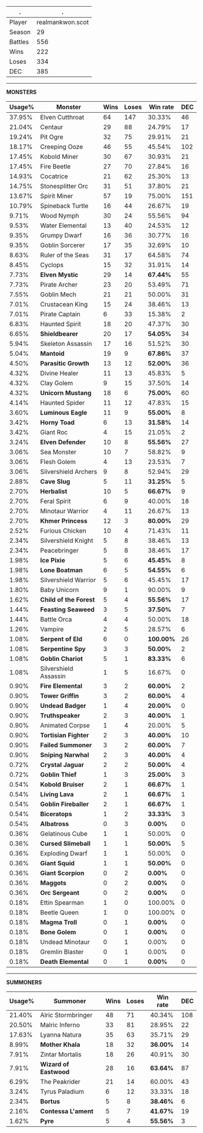 .|.
|-|-
Player|realmankwon.scot
Season|29
Battles|556
Wins|222
Loses|334
DEC|385

---
**MONSTERS**

Usage%|Monster|Wins|Loses|Win rate|DEC|
-|-|-|-|-|-|
37.95%|Elven Cutthroat|64|147|30.33%|46|
21.04%|Centaur|29|88|24.79%|17|
19.24%|Pit Ogre|32|75|29.91%|21|
18.17%|Creeping Ooze|46|55|45.54%|102|
17.45%|Kobold Miner|30|67|30.93%|21|
17.45%|Fire Beetle|27|70|27.84%|16|
14.93%|Cocatrice|21|62|25.30%|13|
14.75%|Stonesplitter Orc|31|51|37.80%|21|
13.67%|Spirit Miner|57|19|75.00%|151|
10.79%|Spineback Turtle|16|44|26.67%|19|
9.71%|Wood Nymph|30|24|55.56%|94|
9.53%|Water Elemental|13|40|24.53%|12|
9.35%|Grumpy Dwarf|16|36|30.77%|16|
9.35%|Goblin Sorcerer|17|35|32.69%|10|
8.63%|Ruler of the Seas|31|17|64.58%|74|
8.45%|Cyclops|15|32|31.91%|14|
7.73%|**Elven Mystic**|29|14|**67.44%**|55|
7.73%|Pirate Archer|23|20|53.49%|71|
7.55%|Goblin Mech|21|21|50.00%|31|
7.01%|Crustacean King|15|24|38.46%|13|
7.01%|Pirate Captain|6|33|15.38%|2|
6.83%|Haunted Spirit|18|20|47.37%|30|
6.65%|**Shieldbearer**|20|17|**54.05%**|34|
5.94%|Skeleton Assassin|17|16|51.52%|30|
5.04%|**Mantoid**|19|9|**67.86%**|37|
4.50%|**Parasitic Growth**|13|12|**52.00%**|36|
4.32%|Divine Healer|11|13|45.83%|5|
4.32%|Clay Golem|9|15|37.50%|14|
4.32%|**Unicorn Mustang**|18|6|**75.00%**|60|
4.14%|Haunted Spider|11|12|47.83%|15|
3.60%|**Luminous Eagle**|11|9|**55.00%**|8|
3.42%|**Horny Toad**|6|13|**31.58%**|14|
3.42%|Giant Roc|4|15|21.05%|2|
3.24%|**Elven Defender**|10|8|**55.56%**|27|
3.06%|Sea Monster|10|7|58.82%|9|
3.06%|Flesh Golem|4|13|23.53%|7|
3.06%|Silvershield Archers|9|8|52.94%|29|
2.88%|**Cave Slug**|5|11|**31.25%**|5|
2.70%|**Herbalist**|10|5|**66.67%**|9|
2.70%|Feral Spirit|6|9|40.00%|18|
2.70%|Minotaur Warrior|4|11|26.67%|13|
2.70%|**Khmer Princess**|12|3|**80.00%**|29|
2.52%|Furious Chicken|10|4|71.43%|11|
2.34%|Silvershield Knight|5|8|38.46%|13|
2.34%|Peacebringer|5|8|38.46%|17|
1.98%|**Ice Pixie**|5|6|**45.45%**|8|
1.98%|**Lone Boatman**|6|5|**54.55%**|6|
1.98%|Silvershield Warrior|5|6|45.45%|17|
1.80%|Baby Unicorn|9|1|90.00%|9|
1.62%|**Child of the Forest**|5|4|**55.56%**|17|
1.44%|**Feasting Seaweed**|3|5|**37.50%**|7|
1.44%|Battle Orca|4|4|50.00%|18|
1.26%|Vampire|2|5|28.57%|6|
1.08%|**Serpent of Eld**|6|0|**100.00%**|26|
1.08%|**Serpentine Spy**|3|3|**50.00%**|2|
1.08%|**Goblin Chariot**|5|1|**83.33%**|6|
1.08%|Silvershield Assassin|1|5|16.67%|0|
0.90%|**Fire Elemental**|3|2|**60.00%**|2|
0.90%|**Tower Griffin**|3|2|**60.00%**|4|
0.90%|**Undead Badger**|1|4|**20.00%**|0|
0.90%|**Truthspeaker**|2|3|**40.00%**|1|
0.90%|Animated Corpse|1|4|20.00%|5|
0.90%|**Tortisian Fighter**|2|3|**40.00%**|10|
0.90%|**Failed Summoner**|3|2|**60.00%**|7|
0.90%|**Sniping Narwhal**|2|3|**40.00%**|4|
0.72%|**Crystal Jaguar**|2|2|**50.00%**|4|
0.72%|**Goblin Thief**|1|3|**25.00%**|3|
0.54%|**Kobold Bruiser**|2|1|**66.67%**|1|
0.54%|**Living Lava**|2|1|**66.67%**|1|
0.54%|**Goblin Fireballer**|2|1|**66.67%**|1|
0.54%|**Biceratops**|1|2|**33.33%**|3|
0.54%|**Albatross**|0|3|**0.00%**|0|
0.36%|Gelatinous Cube|1|1|50.00%|0|
0.36%|**Cursed Slimeball**|1|1|**50.00%**|5|
0.36%|Exploding Dwarf|1|1|50.00%|0|
0.36%|**Giant Squid**|1|1|**50.00%**|0|
0.36%|**Giant Scorpion**|0|2|**0.00%**|0|
0.36%|**Maggots**|0|2|**0.00%**|0|
0.36%|**Orc Sergeant**|0|2|**0.00%**|0|
0.18%|Ettin Spearman|1|0|100.00%|0|
0.18%|Beetle Queen|1|0|100.00%|0|
0.18%|**Magma Troll**|0|1|**0.00%**|0|
0.18%|**Bone Golem**|0|1|**0.00%**|0|
0.18%|Undead Minotaur|0|1|0.00%|0|
0.18%|Gremlin Blaster|0|1|0.00%|0|
0.18%|**Death Elemental**|0|1|**0.00%**|0|

---
**SUMMONERS**

Usage%|Summoner|Wins|Loses|Win rate|DEC|
-|-|-|-|-|-|
21.40%|Alric Stormbringer|48|71|40.34%|108|
20.50%|Malric Inferno|33|81|28.95%|22|
17.63%|Lyanna Natura|35|63|35.71%|29|
8.99%|**Mother Khala**|18|32|**36.00%**|14|
7.91%|Zintar Mortalis|18|26|40.91%|30|
7.91%|**Wizard of Eastwood**|28|16|**63.64%**|87|
6.29%|The Peakrider|21|14|60.00%|43|
3.24%|Tyrus Paladium|6|12|33.33%|18|
2.34%|**Bortus**|5|8|**38.46%**|6|
2.16%|**Contessa L'ament**|5|7|**41.67%**|19|
1.62%|**Pyre**|5|4|**55.56%**|3|
